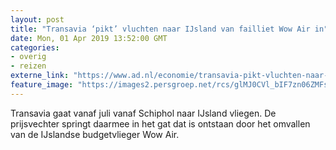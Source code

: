 ```yaml
---
layout: post
title: "Transavia ‘pikt’ vluchten naar IJsland van failliet Wow Air in"
date: Mon, 01 Apr 2019 13:52:00 GMT
categories: 
- overig 
- reizen 
externe_link: "https://www.ad.nl/economie/transavia-pikt-vluchten-naar-ijsland-van-failliet-wow-air-in~a7ccc361/"
feature_image: "https://images2.persgroep.net/rcs/glMJ0CVl_bIF7zn06ZMFsoxUoko/diocontent/144509096/_fitwidth/400/?appId=21791a8992982cd8da851550a453bd7f&quality=0.7"
---
```


Transavia gaat vanaf juli vanaf Schiphol naar IJsland vliegen. De prijsvechter springt daarmee in het gat dat is ontstaan door het omvallen van de IJslandse budgetvlieger Wow Air.

